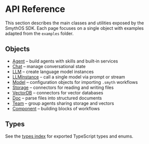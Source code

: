 # API Reference

This section describes the main classes and utilities exposed by the SmythOS SDK. Each page focuses on a single object with examples adapted from the `examples` folder.

## Objects

- [Agent](agent.md) – build agents with skills and built‑in services
- [Chat](chat.md) – manage conversational state
- [LLM](llm.md) – create language model instances
- [LLMInstance](llm-instance.md) – call a single model via prompt or stream
- [Model](model.md) – configuration objects for importing `.smyth` workflows
- [Storage](storage.md) – connectors for reading and writing files
- [VectorDB](vectordb.md) – connectors for vector databases
- [Doc](doc.md) – parse files into structured documents
- [Team](team.md) – group agents sharing storage and vectors
- [Component](component.md) – building blocks of workflows

## Types

See the [types index](types/README.md) for exported TypeScript types and enums.
